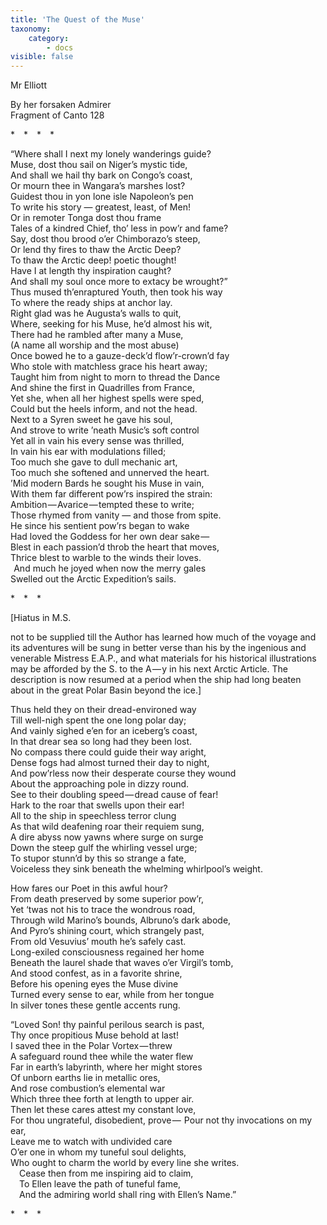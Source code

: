 ```yaml
---
title: 'The Quest of the Muse'
taxonomy:
    category:
        - docs
visible: false
---
```


<div class="author">Mr Elliott</div>

<div class="title"><p>By her forsaken Admirer<br> 
Fragment of Canto 128</p></div>  
  
&#42;&emsp;&#42;&emsp;&#42;&emsp;&#42;&emsp;  
  
“Where shall I next my lonely wanderings guide?  
Muse, dost thou sail on Niger’s mystic tide,  
And shall we hail thy bark on Congo’s coast,  
Or mourn thee in Wangara’s marshes lost?  
Guidest thou in yon lone isle Napoleon’s pen  
To write his story — greatest, least, of Men!  
Or in remoter Tonga dost thou frame  
Tales of a kindred Chief, tho’ less in pow’r and fame?  
Say, dost thou brood o’er Chimborazo’s steep,  
Or lend thy fires to thaw the Arctic Deep?  
To thaw the Arctic deep! poetic thought!  
Have I at length thy inspiration caught?  
And shall my soul once more to extacy be wrought?”  
Thus mused th’enraptured Youth, then took his way  
To where the ready ships at anchor lay.  
Right glad was he Augusta’s walls to quit,  
Where, seeking for his Muse, he’d almost his wit,  
There had he rambled after many a Muse,  
(A name all worship and the most abuse)  
Once bowed he to a gauze-deck’d flow’r-crown’d fay  
Who stole with matchless grace his heart away;  
Taught him from night to morn to thread the Dance  
And shine the first in Quadrilles from France,  
Yet she, when all her highest spells were sped,  
Could but the heels inform, and not the head.  
 Next to a Syren sweet he gave his soul,  
And strove to write ’neath Music’s soft control  
Yet all in vain his every sense was thrilled,  
In vain his ear with modulations filled;  
Too much she gave to dull mechanic art,  
Too much she softened and unnerved the heart.  
’Mid modern Bards he sought his Muse in vain,  
With them far different pow’rs inspired the strain:  
Ambition — Avarice — tempted these to write;  
Those rhymed from vanity — and those from spite.  
He since his sentient pow’rs began to wake  
Had loved the Goddess for her own dear sake —   
Blest in each passion’d throb the heart that moves,  
Thrice blest to warble to the winds their loves.  
  And much he joyed when now the merry gales  
Swelled out the Arctic Expedition’s sails.  
  
&#42;&emsp;&#42;&emsp;&#42;&emsp; 
  
\[Hiatus in M.S.  
  
not to be supplied till the Author has learned how much of the voyage and its adventures will be sung in better verse than his by the ingenious and venerable Mistress E.A.P., and what materials for his historical illustrations may be afforded by the S. to the A — y in his next Arctic Article. The description is now resumed at a period when the ship had long beaten about in the great Polar Basin beyond the ice.\]  
  
Thus held they on their dread-environed way  
Till well-nigh spent the one long polar day;  
And vainly sighed e’en for an iceberg’s coast,  
In that drear sea so long had they been lost.  
No compass there could guide their way aright,  
Dense fogs had almost turned their day to night,  
And pow’rless now their desperate course they wound  
About the approaching pole in dizzy round.  
See to their doubling speed — dread cause of fear!  
Hark to the roar that swells upon their ear!  
All to the ship in speechless terror clung  
As that wild deafening roar their requiem sung,  
A dire abyss now yawns where surge on surge  
Down the steep gulf the whirling vessel urge;  
To stupor stunn’d by this so strange a fate,  
Voiceless they sink beneath the whelming whirlpool’s weight.  
  
How fares our Poet in this awful hour?  
From death preserved by some superior pow’r,  
Yet ‘twas not his to trace the wondrous road,  
Through wild Marino’s bounds, Albruno’s dark abode,  
And Pyro’s shining court, which strangely past,  
From old Vesuvius’ mouth he’s safely cast.  
Long-exiled consciousness regained her home  
Beneath the laurel shade that waves o’er Virgil’s tomb,  
And stood confest, as in a favorite shrine,  
Before his opening eyes the Muse divine  
Turned every sense to ear, while from her tongue  
In silver tones these gentle accents rung.  
  
“Loved Son! thy painful perilous search is past,  
Thy once propitious Muse behold at last!  
I saved thee in the Polar Vortex — threw  
A safeguard round thee while the water flew  
Far in earth’s labyrinth, where her might stores  
Of unborn earths lie in metallic ores,  
And rose combustion’s elemental war  
Which three thee forth at length to upper air.  
Then let these cares attest my constant love,  
For thou ungrateful, disobedient, prove —  
Pour not thy invocations on my ear,  
Leave me to watch with undivided care  
O’er one in whom my tuneful soul delights,  
Who ought to charm the world by every line she writes.  
&emsp;Cease then from me inspiring aid to claim,  
&emsp;To Ellen leave the path of tuneful fame,  
&emsp;And the admiring world shall ring with Ellen’s Name.”  

&#42;&emsp;&#42;&emsp;&#42;&emsp;
  